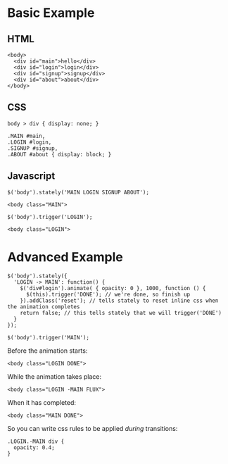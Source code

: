 # Basic Example

## HTML

    <body>
      <div id="main">hello</div>
      <div id="login">login</div>
      <div id="signup">signup</div>
      <div id="about">about</div>
    </body>

## CSS

    body > div { display: none; }
    
    .MAIN #main,
    .LOGIN #login,
    .SIGNUP #signup,
    .ABOUT #about { display: block; }

## Javascript
  
    $('body').stately('MAIN LOGIN SIGNUP ABOUT');

    <body class="MAIN">

    $('body').trigger('LOGIN');

    <body class="LOGIN">


# Advanced Example

    $('body').stately({
      'LOGIN -> MAIN': function() {
        $('div#login').animate( { opacity: 0 }, 1000, function () {
          $(this).trigger('DONE'); // we're done, so finish up
        }).addClass('reset'); // tells stately to reset inline css when the animation completes
        return false; // this tells stately that we will trigger('DONE')
      }
    });

    $('body').trigger('MAIN');

Before the animation starts:

    <body class="LOGIN DONE">

While the animation takes place:

    <body class="LOGIN -MAIN FLUX">

When it has completed:

    <body class="MAIN DONE">

So you can write css rules to be applied *during* transitions:

    .LOGIN.-MAIN div {
      opacity: 0.4;
    }




